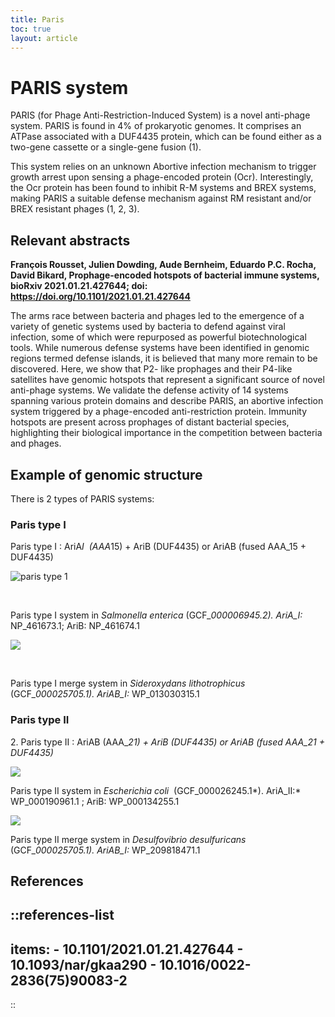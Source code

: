 ```yaml
---
title: Paris
toc: true
layout: article
---
```


# PARIS system

PARIS (for Phage Anti-Restriction-Induced System) is a novel anti-phage system. PARIS is found in 4% of prokaryotic genomes. It comprises an ATPase associated with a DUF4435 protein, which can be found either as a two-gene cassette or a single-gene fusion (1).

This system relies on an unknown Abortive infection mechanism to trigger growth arrest upon sensing a phage-encoded protein (Ocr). Interestingly, the Ocr protein has been found to inhibit R-M systems and BREX systems, making PARIS a suitable defense mechanism against RM resistant and/or BREX resistant phages (1, 2, 3).

## Relevant abstracts

**François Rousset, Julien Dowding, Aude Bernheim, Eduardo P.C. Rocha, David Bikard, Prophage-encoded hotspots of bacterial immune systems, bioRxiv 2021.01.21.427644; doi: https://doi.org/10.1101/2021.01.21.427644**

The arms race between bacteria and phages led to the emergence of a variety of genetic systems used by bacteria to defend against viral infection, some of which were repurposed as powerful biotechnological tools. While numerous defense systems have been identified in genomic regions termed defense islands, it is believed that many more remain to be discovered. Here, we show that P2- like prophages and their P4-like satellites have genomic hotspots that represent a significant source of novel anti-phage systems. We validate the defense activity of 14 systems spanning various protein domains and describe PARIS, an abortive infection system triggered by a phage-encoded anti-restriction protein. Immunity hotspots are present across prophages of distant bacterial species, highlighting their biological importance in the competition between bacteria and phages.

## Example of genomic structure

There is 2 types of PARIS systems:

### Paris type I

Paris type I : AriA*I  (AAA*15) + AriB (DUF4435) or AriAB (fused AAA_15 + DUF4435)

![paris type 1](/paris_i.svg)

<br/>

Paris type I system in _Salmonella enterica_ (GCF\__000006945.2). AriA_I:_ NP_461673.1; AriB: NP_461674.1

![](/paris_i_merge.svg)

<br/>

Paris type I merge system in _Sideroxydans lithotrophicus_ (GCF\__000025705.1). AriAB_I:_ WP_013030315.1

### Paris type II

2\. Paris type II : AriAB (AAA\__21) + AriB (DUF4435) or AriAB (fused AAA_21 + DUF4435)_

![](/paris_ii.svg)

Paris type II system in *Escherichia coli*  (GCF_000026245.1*). AriA_II:* WP_000190961.1 ; AriB: WP_000134255.1

![](/paris_ii_merge.svg)

Paris type II merge system in _Desulfovibrio desulfuricans_ (GCF\__000025705.1). AriAB_I:_ WP_209818471.1

## References 

::references-list
---
items:
    - 10.1101/2021.01.21.427644
    - 10.1093/nar/gkaa290
    - 10.1016/0022-2836(75)90083-2
---
::
